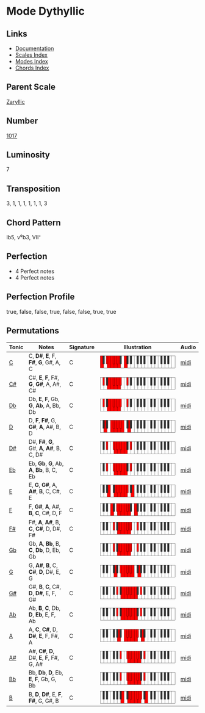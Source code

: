 # Mode Dythyllic

## Links

- [Documentation](README.md)
- [Scales Index](Scales.md)
- [Modes Index](Modes.md)
- [Chords Index](Chords.md)

## Parent Scale

[Zaryllic](ScaleZaryllic.md)

## Number

[1017](https://ianring.com/musictheory/scales/1017)

## Luminosity

7

## Transposition

3, 1, 1, 1, 1, 1, 1, 3

## Chord Pattern

Ib5, v⁰b3, VII⁺

## Perfection

- 4 Perfect notes
- 4 Perfect notes

## Perfection Profile

true, false, false, true, false, false, true, true

## Permutations

| Tonic | Notes | Signature | Illustration | Audio |
|-------|-------|-----------|--------------|-------|
| [C](ModeCNaturalDythyllic.md) | C, **D#**, **E**, F, **F#**, **G**, G#, A, C | C | ![CNaturalDythyllic](ModeCNaturalDythyllic.png) | [midi](https://github.com/edipermadi/music/blob/main/docs/ModeCNaturalDythyllic.mid?raw=true) |
| [C#](ModeCSharpDythyllic.md) | C#, **E**, **F**, F#, **G**, **G#**, A, A#, C# | C | ![CSharpDythyllic](ModeCSharpDythyllic.png) | [midi](https://github.com/edipermadi/music/blob/main/docs/ModeCSharpDythyllic.mid?raw=true) |
| [Db](ModeDFlatDythyllic.md) | Db, **E**, **F**, Gb, **G**, **Ab**, A, Bb, Db | C | ![DFlatDythyllic](ModeDFlatDythyllic.png) | [midi](https://github.com/edipermadi/music/blob/main/docs/ModeDFlatDythyllic.mid?raw=true) |
| [D](ModeDNaturalDythyllic.md) | D, **F**, **F#**, G, **G#**, **A**, A#, B, D | C | ![DNaturalDythyllic](ModeDNaturalDythyllic.png) | [midi](https://github.com/edipermadi/music/blob/main/docs/ModeDNaturalDythyllic.mid?raw=true) |
| [D#](ModeDSharpDythyllic.md) | D#, **F#**, **G**, G#, **A**, **A#**, B, C, D# | C | ![DSharpDythyllic](ModeDSharpDythyllic.png) | [midi](https://github.com/edipermadi/music/blob/main/docs/ModeDSharpDythyllic.mid?raw=true) |
| [Eb](ModeEFlatDythyllic.md) | Eb, **Gb**, **G**, Ab, **A**, **Bb**, B, C, Eb | C | ![EFlatDythyllic](ModeEFlatDythyllic.png) | [midi](https://github.com/edipermadi/music/blob/main/docs/ModeEFlatDythyllic.mid?raw=true) |
| [E](ModeENaturalDythyllic.md) | E, **G**, **G#**, A, **A#**, **B**, C, C#, E | C | ![ENaturalDythyllic](ModeENaturalDythyllic.png) | [midi](https://github.com/edipermadi/music/blob/main/docs/ModeENaturalDythyllic.mid?raw=true) |
| [F](ModeFNaturalDythyllic.md) | F, **G#**, **A**, A#, **B**, **C**, C#, D, F | C | ![FNaturalDythyllic](ModeFNaturalDythyllic.png) | [midi](https://github.com/edipermadi/music/blob/main/docs/ModeFNaturalDythyllic.mid?raw=true) |
| [F#](ModeFSharpDythyllic.md) | F#, **A**, **A#**, B, **C**, **C#**, D, D#, F# | C | ![FSharpDythyllic](ModeFSharpDythyllic.png) | [midi](https://github.com/edipermadi/music/blob/main/docs/ModeFSharpDythyllic.mid?raw=true) |
| [Gb](ModeGFlatDythyllic.md) | Gb, **A**, **Bb**, B, **C**, **Db**, D, Eb, Gb | C | ![GFlatDythyllic](ModeGFlatDythyllic.png) | [midi](https://github.com/edipermadi/music/blob/main/docs/ModeGFlatDythyllic.mid?raw=true) |
| [G](ModeGNaturalDythyllic.md) | G, **A#**, **B**, C, **C#**, **D**, D#, E, G | C | ![GNaturalDythyllic](ModeGNaturalDythyllic.png) | [midi](https://github.com/edipermadi/music/blob/main/docs/ModeGNaturalDythyllic.mid?raw=true) |
| [G#](ModeGSharpDythyllic.md) | G#, **B**, **C**, C#, **D**, **D#**, E, F, G# | C | ![GSharpDythyllic](ModeGSharpDythyllic.png) | [midi](https://github.com/edipermadi/music/blob/main/docs/ModeGSharpDythyllic.mid?raw=true) |
| [Ab](ModeAFlatDythyllic.md) | Ab, **B**, **C**, Db, **D**, **Eb**, E, F, Ab | C | ![AFlatDythyllic](ModeAFlatDythyllic.png) | [midi](https://github.com/edipermadi/music/blob/main/docs/ModeAFlatDythyllic.mid?raw=true) |
| [A](ModeANaturalDythyllic.md) | A, **C**, **C#**, D, **D#**, **E**, F, F#, A | C | ![ANaturalDythyllic](ModeANaturalDythyllic.png) | [midi](https://github.com/edipermadi/music/blob/main/docs/ModeANaturalDythyllic.mid?raw=true) |
| [A#](ModeASharpDythyllic.md) | A#, **C#**, **D**, D#, **E**, **F**, F#, G, A# | C | ![ASharpDythyllic](ModeASharpDythyllic.png) | [midi](https://github.com/edipermadi/music/blob/main/docs/ModeASharpDythyllic.mid?raw=true) |
| [Bb](ModeBFlatDythyllic.md) | Bb, **Db**, **D**, Eb, **E**, **F**, Gb, G, Bb | C | ![BFlatDythyllic](ModeBFlatDythyllic.png) | [midi](https://github.com/edipermadi/music/blob/main/docs/ModeBFlatDythyllic.mid?raw=true) |
| [B](ModeBNaturalDythyllic.md) | B, **D**, **D#**, E, **F**, **F#**, G, G#, B | C | ![BNaturalDythyllic](ModeBNaturalDythyllic.png) | [midi](https://github.com/edipermadi/music/blob/main/docs/ModeBNaturalDythyllic.mid?raw=true) |
